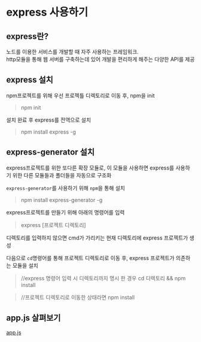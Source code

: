 # express 사용하기

## express란?

노드를 이용한 서비스를 개발할 때 자주 사용하는 프레임워크.  
http모듈을 통해 웹 서버를 구축하는데 있어 개발을 편리하게 해주는 다양한 API를 제공

## express 설치

npm프로젝트를 위해 우선 프로젝틀 디렉토리로 이동 후, npm을 init

> npm init

설치 완료 후 express를 전역으로 설치

> npm install express -g

## express-generator 설치

express프로젝트를 위한 또다른 확장 모듈로, 이 모듈을 사용하면 express를 사용하기 위한 다른 모듈들과 폴더들을 자동으로 구조화

`express-generator`를 사용하기 위해 `npm`을 통해 설치

> npm install express-generator -g

express프로젝트를 만들기 위해 아래의 명령어를 입력

> express [프로젝트 디렉토리]

디렉토리를 입력하지 않으면 cmd가 가리키는 현재 디렉토리에 express 프로젝트가 생성

다음으로 `cd`명령어를 통해 프로젝트 디렉토리로 이동 후, express 프로젝트가 의존하는 모듈을 설치

> //express 명령어 입력 시 디렉토리까지 명시 한 경우
> cd 디렉토리 && npm install

> //프로젝트 디렉토리로 이동한 상태라면
> npm install

## app.js 살펴보기


[app.js]()